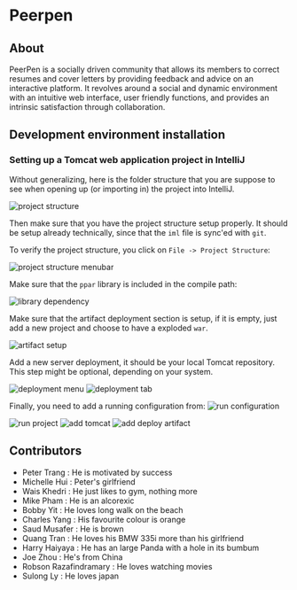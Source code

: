 # Peerpen

## About

PeerPen is a socially driven community that allows its members to correct resumes and cover letters by providing feedback and advice on an interactive platform. It revolves around a social and dynamic environment with an intuitive web interface, user friendly functions, and provides an intrinsic satisfaction through collaboration.

## Development environment installation

### Setting up a Tomcat web application project in IntelliJ

Without generalizing, here is the folder structure that you are suppose to see when opening up (or importing in) the project into IntelliJ.

![project structure](http://cdn.charlescy.com/blog/img/project_tree_pp_01.png)

Then make sure that you have the project structure setup properly. It should be setup already technically, since that the `iml` file is sync'ed with `git`.

To verify the project structure, you click on `File -> Project Structure`:

![project structure menubar](http://cdn.charlescy.com/blog/img/project-structure-menubar.png)

Make sure that the `ppar` library is included in the compile path:

![library dependency](http://cdn.charlescy.com/blog/img/library-dependency.png)

Make sure that the artifact deployment section is setup, if it is empty, just add a new project and choose to have a exploded `war`.

![artifact setup](http://cdn.charlescy.com/blog/img/artifact-setup.png)

Add a new server deployment, it should be your local Tomcat repository. This step might be optional, depending on your system.

![deployment menu](http://cdn.charlescy.com/blog/img/deployment-tab.png)
![deployment tab](http://cdn.charlescy.com/blog/img/deployment-menu.png)

Finally, you need to add a running configuration from:
![run configuration](http://cdn.charlescy.com/blog/img/run-config.png)

![run project](http://cdn.charlescy.com/blog/img/run-project.png)
![add tomcat](http://cdn.charlescy.com/blog/img/add-tomcat.png)
![add deploy artifact](http://cdn.charlescy.com/blog/img/add-deploy-artifact.png)

## Contributors	

- Peter Trang : He is motivated by success
- Michelle Hui : Peter's girlfriend
- Wais Khedri : He just likes to gym, nothing more
- Mike Pham : He is an alcorexic
- Bobby Yit : He loves long walk on the beach
- Charles Yang : His favourite colour is orange
- Saud Musafer : He is brown
- Quang Tran : He loves his BMW 335i more than his girlfriend
- Harry Haiyaya : He has an large Panda with a hole in its bumbum
- Joe Zhou : He's from China
- Robson Razafindramary : He loves watching movies
- Sulong Ly : He loves japan